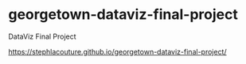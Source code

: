 # georgetown-dataviz-final-project
DataViz Final Project


https://stephlacouture.github.io/georgetown-dataviz-final-project/

